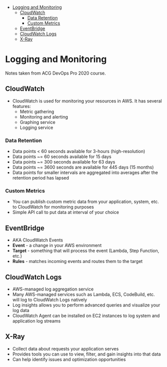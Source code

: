 - [Logging and Monitoring](#logging-and-monitoring)
  - [CloudWatch](#cloudwatch)
    - [Data Retention](#data-retention)
    - [Custom Metrics](#custom-metrics)
  - [EventBridge](#eventbridge)
  - [CloudWatch Logs](#cloudwatch-logs)
  - [X-Ray](#x-ray)

# Logging and Monitoring
Notes taken from ACG DevOps Pro 2020 course.

## CloudWatch
* CloudWatch is used for monitoring your resources in AWS. It has several features:
  * Metric gathering
  * Monitoring and alerting
  * Graphing service
  * Logging service

### Data Retention
* Data points < 60 seconds available for 3-hours (high-resolution)
* Data points ~= 60 seconds available for 15 days
* Data points ~= 300 seconds available for 63 days
* Data points ~= 3600 seconds are available for 445 days (15 months)
* Data points for smaller intervals are aggregated into averages after the retention period has lapsed

### Custom Metrics
* You can publish custom metric data from your application, system, etc. to CloudWatch for monitoring purposes
* Simple API call to put data at interval of your choice

## EventBridge
* AKA CloudWatch Events
* **Event** - a change in your AWS environment
* **Target** - something that will process the event (Lambda, Step Function, etc.)
* **Rules** - matches incoming events and routes them to the target

## CloudWatch Logs
* AWS-managed log aggregation service
* Many AWS-managed services such as Lambda, ECS, CodeBuild, etc. will log to CloudWatch Logs natively
* Log insights allows you to perform advanced queries and visualize your log data
* CloudWatch Agent can be installed on EC2 instances to log system and application log streams

## X-Ray
* Collect data about requests your application serves
* Provides tools you can use to view, filter, and gain insights into that data
* Can help identify issues and optimization opportunities